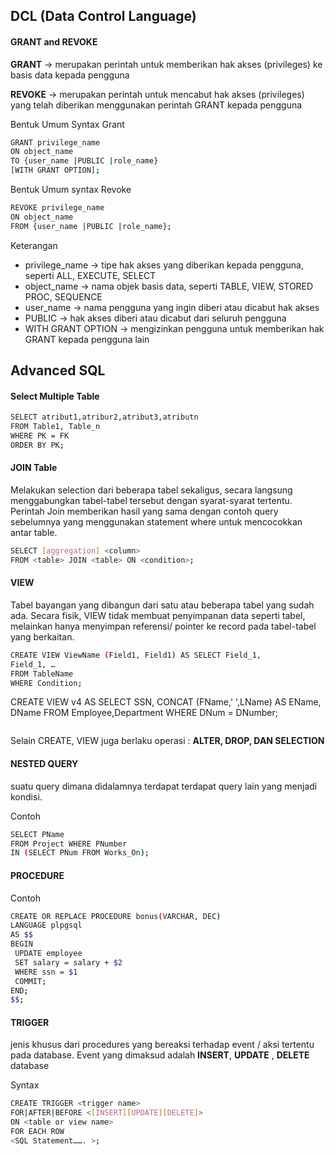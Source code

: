 ## DCL (Data Control Language)

#### GRANT and REVOKE

**GRANT** → merupakan perintah untuk memberikan hak akses (privileges) ke basis data kepada pengguna

**REVOKE** → merupakan perintah untuk mencabut hak akses (privileges) yang telah diberikan menggunakan perintah GRANT kepada pengguna

Bentuk Umum Syntax Grant
```bash
GRANT privilege_name
ON object_name
TO {user_name |PUBLIC |role_name}
[WITH GRANT OPTION];
```
Bentuk Umum syntax Revoke
```bash
REVOKE privilege_name
ON object_name
FROM {user_name |PUBLIC |role_name};
```
Keterangan
- privilege_name → tipe hak akses yang diberikan kepada pengguna, seperti ALL, EXECUTE, SELECT
- object_name → nama objek basis data, seperti TABLE, VIEW, STORED PROC, SEQUENCE
- user_name → nama pengguna yang ingin diberi atau dicabut hak akses
- PUBLIC → hak akses diberi atau dicabut dari seluruh pengguna
- WITH GRANT OPTION → mengizinkan pengguna untuk memberikan hak GRANT kepada pengguna lain

## Advanced SQL

#### Select Multiple Table

```bash
SELECT atribut1,atribur2,atribut3,atributn
FROM Table1, Table_n
WHERE PK = FK
ORDER BY PK;
```

#### JOIN Table

Melakukan selection dari beberapa tabel sekaligus, secara langsung menggabungkan tabel-tabel tersebut dengan syarat-syarat tertentu. Perintah Join memberikan hasil yang sama dengan contoh query sebelumnya yang menggunakan statement where untuk mencocokkan antar table.

```bash
SELECT [aggregation] <column>
FROM <table> JOIN <table> ON <condition>;
 ```
 
#### VIEW

Tabel bayangan yang dibangun dari satu atau beberapa tabel yang sudah ada. Secara fisik, VIEW tidak membuat penyimpanan data seperti 
tabel, melainkan hanya menyimpan referensi/ pointer ke record pada tabel-tabel yang berkaitan. 

```bash
CREATE VIEW ViewName (Field1, Field1) AS SELECT Field_1,
Field_1, …
FROM TableName
WHERE Condition;
```
CREATE VIEW v4 AS
SELECT SSN,
CONCAT (FName,' ',LName) AS EName, DName
FROM Employee,Department
WHERE DNum = DNumber;
```bash

```
Selain CREATE, VIEW juga berlaku operasi : **ALTER, DROP, DAN SELECTION**

#### NESTED QUERY
suatu query dimana didalamnya terdapat terdapat query lain yang menjadi kondisi.

Contoh
```bash
SELECT PName
FROM Project WHERE PNumber
IN (SELECT PNum FROM Works_On);
```
#### PROCEDURE
Contoh
```bash 
CREATE OR REPLACE PROCEDURE bonus(VARCHAR, DEC) 
LANGUAGE plpgsql
AS $$
BEGIN 
 UPDATE employee 
 SET salary = salary + $2
 WHERE ssn = $1
 COMMIT;
END;
$$;
```
#### TRIGGER
jenis khusus dari procedures yang bereaksi terhadap event / aksi tertentu pada database. 
Event yang dimaksud adalah  **INSERT**, **UPDATE** , **DELETE** database 

Syntax 
```bash
CREATE TRIGGER <trigger name>
FOR|AFTER|BEFORE <[INSERT][UPDATE][DELETE]>
ON <table or view name>
FOR EACH ROW
<SQL Statement……. >;
```
